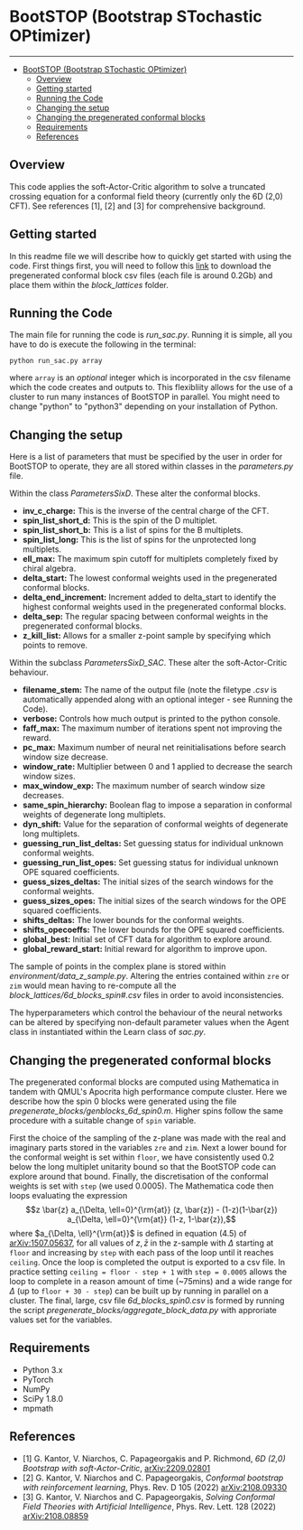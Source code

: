# BootSTOP (Bootstrap STochastic OPtimizer)

---
<!-- TOC -->
* [BootSTOP (Bootstrap STochastic OPtimizer)](#bootstop--bootstrap-stochastic-optimizer-)
  * [Overview](#overview)
  * [Getting started](#getting-started)
  * [Running the Code](#running-the-code)
  * [Changing the setup](#changing-the-setup)
  * [Changing the pregenerated conformal blocks](#changing-the-pregenerated-conformal-blocks)
  * [Requirements](#requirements)
  * [References](#references)
<!-- TOC -->

## Overview
This code applies the soft-Actor-Critic algorithm to solve a truncated crossing equation 
for a conformal field theory (currently only the 6D (2,0) CFT). See references [1], [2] and [3] for comprehensive background.

## Getting started

In this readme file we will describe how to quickly get started with using the
code. First things first, you will need to follow this [link](https://drive.google.com/drive/folders/1myAXJzBhFl5eYI1iFimA4i5ukeinxzw5?usp=sharing)
to download the pregenerated conformal block csv files (each file is around 0.2Gb) and place them within the *block_lattices* 
folder.

## Running the Code

The main file for running the code is *run_sac.py*. Running it is simple, all you have to do is execute the following in the terminal:

`python run_sac.py array`

where `array` is an _optional_ integer which is incorporated in the csv filename 
which the code creates and outputs to. This flexibliity allows for the use of a cluster to 
run many instances of BootSTOP in parallel.
You might need to change "python" to "python3" depending on your installation of
Python.

## Changing the setup

Here is a list of parameters that must be specified by the user in order for BootSTOP to operate, they are all stored 
within classes in the *parameters.py* file.

Within the class *ParametersSixD*. These alter the conformal blocks.
- **inv_c_charge:** This is the inverse of the central charge of the CFT.
- **spin_list_short_d:** This is the spin of the D multiplet.
- **spin_list_short_b:** This is a list of spins for the B multiplets.
- **spin_list_long:** This is the list of spins for the unprotected long multiplets. 
- **ell_max:** The maximum spin cutoff for multiplets completely fixed by chiral algebra.
- **delta_start:** The lowest conformal weights used in the pregenerated conformal blocks. 
- **delta_end_increment:** Increment added to delta_start to identify the highest conformal weights used 
in the pregenerated conformal blocks.
- **delta_sep:** The regular spacing between conformal weights in the pregenerated conformal blocks.
- **z_kill_list:** Allows for a smaller z-point sample by specifying which points to remove.


Within the subclass *ParametersSixD_SAC*. These alter the soft-Actor-Critic behaviour.
- **filename_stem:** The name of the output file (note the filetype *.csv* is automatically appended along with an 
optional integer - see Running the Code).
- **verbose:** Controls how much output is printed to the python console.
- **faff_max:** The maximum number of iterations spent not improving the reward.
- **pc_max:** Maximum number of neural net reinitialisations before search window size decrease.
- **window_rate:** Multiplier between 0 and 1 applied to decrease the search window sizes.
- **max_window_exp:** The maximum number of search window size decreases.
- **same_spin_hierarchy:** Boolean flag to impose a separation in conformal weights of degenerate long multiplets.
- **dyn_shift:** Value for the separation of conformal weights of degenerate long multiplets.
- **guessing_run_list_deltas:** Set guessing status for individual unknown conformal weights.
- **guessing_run_list_opes:** Set guessing status for individual unknown OPE squared coefficients.
- **guess_sizes_deltas:** The initial sizes of the search windows for the conformal weights.
- **guess_sizes_opes:** The initial sizes of the search windows for the OPE squared coefficients.
- **shifts_deltas:** The lower bounds for the conformal weights.
- **shifts_opecoeffs:** The lower bounds for the OPE squared coefficients.
- **global_best:** Initial set of CFT data for algorithm to explore around.
- **global_reward_start:** Initial reward for algorithm to improve upon.

The sample of points in the complex plane is stored within *environment/data_z_sample.py*. Altering the entries 
contained within `zre` or `zim` would mean having to re-compute all the *block_lattices/6d_blocks_spin#.csv* files in 
order to avoid inconsistencies.

The hyperparameters which control the behaviour of the neural networks can be altered by specifying non-default 
parameter values when the Agent class in instantiated within the Learn class of *sac.py*. 

## Changing the pregenerated conformal blocks 

The pregenerated conformal blocks are computed using Mathematica in tandem with QMUL's Apocrita high performance
compute cluster. Here we describe how the spin 0 blocks were generated using the file 
*pregenerate_blocks/genblocks_6d_spin0.m*. Higher spins follow the same procedure 
with a suitable change of `spin` variable. 

First the choice of the sampling of the z-plane was made with the real and imaginary parts stored in the variables
`zre` and `zim`. Next a lower bound for the conformal weight is set within `floor`, we have consistently used 0.2 below 
the long multiplet unitarity bound so that the BootSTOP code can explore around that bound. Finally, the discretisation
of the conformal weights is set with `step` (we used 0.0005). The Mathematica code then loops evaluating the expression $$z \bar{z} a_{\Delta, \ell=0}^{\rm{at}} (z, \bar{z}) - (1-z)(1-\bar{z}) a_{\Delta, \ell=0}^{\rm{at}} (1-z, 1-\bar{z}),$$ where $a_{\Delta, \ell}^{\rm{at}}$ is defined in equation (4.5) of [arXiv:1507.05637](https://arxiv.org/pdf/1507.05637.pdf),
for all values of $z, \bar{z}$ in the z-sample with $\Delta$ starting at `floor` and increasing by `step` with 
each pass of the loop until it reaches `ceiling`. Once the loop is completed the output is exported to a csv file.
In practice setting `ceiling = floor - step + 1` with `step = 0.0005` allows the loop to complete in a reason amount
of time (~75mins) and a wide range for $\Delta$ (up to `floor + 30 - step`) can be built up by running in parallel on a 
cluster. The final, large, csv file *6d_blocks_spin0.csv* is formed by running the script 
*pregenerate_blocks/aggregate_block_data.py* with approriate values set for the variables.

## Requirements

- Python 3.x
- PyTorch
- NumPy
- SciPy 1.8.0
- mpmath

## References

- [1] G. Kantor, V. Niarchos, C. Papageorgakis and P. Richmond,
*6D (2,0) Bootstrap with soft-Actor-Critic*, [arXiv:2209.02801](https://arxiv.org/abs/2209.02801)
- [2] G. Kantor, V. Niarchos and C. Papageorgakis,
*Conformal bootstrap with reinforcement learning*,
Phys. Rev. D 105 (2022) [arXiv:2108.09330](https://arxiv.org/abs/2108.09330)
- [3] G. Kantor, V. Niarchos and C. Papageorgakis,
*Solving Conformal Field Theories with Artificial Intelligence*,
Phys. Rev. Lett. 128 (2022) [arXiv:2108.08859](https://arxiv.org/abs/2108.08859)
